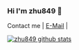 ### Hi I'm zhu849 👋
Contact me | [E-Mail](mailto:st81801@gmail.com) |


<!--
**zhu849/zhu849** is a ✨ _special_ ✨ repository because its `README.md` (this file) appears on your GitHub profile.

Here are some ideas to get you started:

- 🔭 I’m currently working on ...
- 🌱 I’m currently learning ...
- 👯 I’m looking to collaborate on ...
- 🤔 I’m looking for help with ...
- 💬 Ask me about ...
- 📫 How to reach me: ...
- 😄 Pronouns: ...
- ⚡ Fun fact: ...
-->

[![zhu849 github stats](https://github-readme-stats.vercel.app/api?username=zhu849&theme=tokyonight&show_icons=true)](https://github.com/anuraghazra/github-readme-stats)
